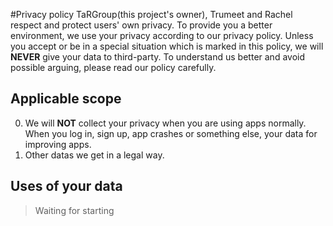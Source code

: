 #Privacy policy
TaRGroup(this project's owner), Trumeet and Rachel respect and protect users' own privacy. To provide you a better environment, we use your privacy according to our privacy policy. Unless you accept or be in a special situation which is marked in this policy, we will **NEVER** give your data to third-party. To understand us better and avoid possible arguing, please read our policy carefully.  

## Applicable scope
0. We will **NOT** collect your privacy when you are using apps normally. When you log in, sign up, app crashes or something else, your data for improving apps.  
1. Other datas we get in a legal way.  

## Uses of your data
> Waiting for starting
